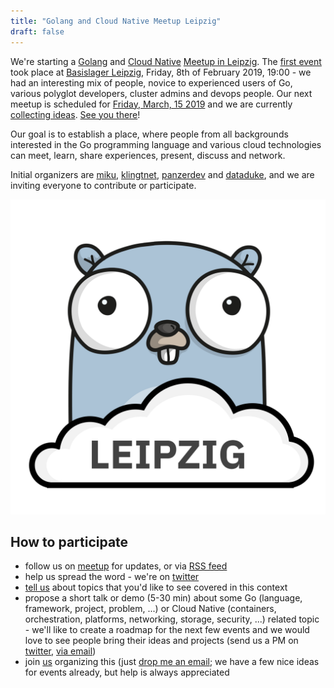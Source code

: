```yaml
---
title: "Golang and Cloud Native Meetup Leipzig"
draft: false
---
```


We're starting a [Golang](https://golang.org/) and [Cloud
Native](https://www.cncf.io/) [Meetup in
Leipzig](https://www.meetup.com/Leipzig-Golang-and-Cloud/). The [first
event](https://golangleipzig.space/posts/meetup-launched/) took place at
[Basislager Leipzig](https://www.basislager.co/), Friday, 8th of February 2019,
19:00 - we had an interesting mix of people, novice to experienced users of Go,
various polyglot developers, cluster admins and devops people. Our next meetup is
scheduled for [Friday, March, 15
2019](https://www.meetup.com/Leipzig-Golang-and-Cloud/events/259045114/) and we are
currently [collecting
ideas](https://golangleipzig.space/posts/second-meetup-call-for-input/). [See
you there](https://www.meetup.com/Leipzig-Golang-and-Cloud/events/259045114/)!

Our goal is to establish a place, where people from all backgrounds interested
in the Go programming language and various cloud technologies can meet, learn,
share experiences, present, discuss and network.

Initial organizers are [miku](https://github.com/miku/),
[klingtnet](https://github.com/klingtnet),
[panzerdev](https://github.com/panzerdev) and
[dataduke](https://github.com/dataduke), and we are inviting everyone to
contribute or participate.

<img class="half" src="logo.svg" alt="Depiction of a Leipzig Cloud Gopher">

## How to participate

* follow us on [meetup](https://www.meetup.com/Leipzig-Golang-and-Cloud) for updates, or via [RSS feed](https://golangleipzig.space/posts/index.xml)
* help us spread the word - we're on [twitter](https://twitter.com/golang_leipzig)
* [tell us](https://www.meetup.com/Leipzig-Golang-and-Cloud/#discussions) about topics that you'd like to see covered in this context
* propose a short talk or demo (5-30 min) about some Go (language, framework,
  project, problem, ...) or Cloud Native (containers, orchestration, platforms,
networking, storage, security, ...) related topic - we'll like to create a
roadmap for the next few events and we would love to see people bring their
ideas and projects (send us a PM on [twitter](https://twitter.com/golang_leipzig), [via email](mailto:martin.czygan@gmail.com))
* join
  [us](https://www.meetup.com/Leipzig-Golang-and-Cloud/members/?op=leaders)
organizing this (just [drop me an email](mailto:martin.czygan@gmail.com); we
have a few nice ideas for events already, but help is always appreciated
